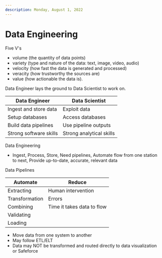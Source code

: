 ```yaml
---
description: Monday, August 1, 2022
---
```


# Data Engineering

Five V's

* volume (the quantity of data points)
* variety (type and nature of the data: text, image, video, audio)
* velocity (how fast the data is generated and processed)
* veracity (how trustworthy the sources are)
* value (how actionable the data is).

Data Engineer lays the ground to Data Scientist to work on.

| Data Engineer          | Data Scientist           |
| ---------------------- | ------------------------ |
| Ingest and store data  | Exploit data             |
| Setup databases        | Access databases         |
| Build data pipelines   | Use pipeline outputs     |
| Strong software skills | Strong analytical skills |

Data Engineering

* Ingest,  Process, Store, Need pipelines, Automate flow from one station to next, Provide up-to-date, accurate, relevant data

Data Pipelines

| Automate       | Reduce                     |
| -------------- | -------------------------- |
| Extracting     | Human intervention         |
| Transformation | Errors                     |
| Combining      | Time it takes data to flow |
| Validating     |                            |
| Loading        |                            |

* Move data from one system to another
* May follow ETL/ELT
* Data may NOT be transformed and routed directly to data visualization or Safeforce

